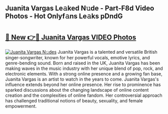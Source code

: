 ## Juanita Vargas Le𝚊ked N𝚞de - Part-F8d Video Photos - Hot Onlyf𝚊ns Le𝚊ks pDndG

# <h2><a href="http://ab28228.deff.icu/?id=Juanita+Vargas">🔗 New 👉🔴 Juanita Vargas VIDEO Photos</a></h2>

[![Juanita Vargas N𝚞des](https://i.imgur.com/rIISA9y.gif)](http://ab28228.deff.icu/?id=Juanita+Vargas)
Juanita Vargas is a talented and versatile British singer-songwriter, known for her powerful vocals, emotive lyrics, and genre-bending sound. Born and raised in the UK, Juanita Vargas has been making waves in the music industry with her unique blend of pop, rock, and electronic elements. With a strong online presence and a growing fan base, Juanita Vargas is an artist to watch in the years to come. Juanita Vargas's influence extends beyond her online presence. Her rise to prominence has sparked discussions about the changing landscape of online content creation and the complexities of online fandom. Her controversial approach has challenged traditional notions of beauty, sexuality, and female empowerment.
